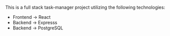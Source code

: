 This is a full stack task-manager project utilizing the following technologies:

- Frontend -> React
- Backend -> Expresss
- Backend -> PostgreSQL
